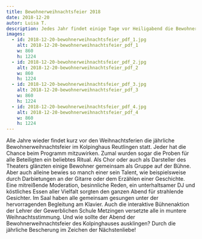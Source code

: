 ```yaml
---
title: Bewohnerweihnachtsfeier 2018
date: 2018-12-20
autor: Luisa T.
description: Jedes Jahr findet einige Tage vor Heiligabend die Bewohnerweihnachtsfeier des Kolpinghauses Reutlingen statt.
images:
  - id: 2018-12-20-bewohnerweihnachtsfeier_pdf_1.jpg
    alt: 2018-12-20-bewohnerweihnachtsfeier_pdf_1
    w: 860
    h: 1224
  - id: 2018-12-20-bewohnerweihnachtsfeier_pdf_2.jpg
    alt: 2018-12-20-bewohnerweihnachtsfeier_pdf_2
    w: 860
    h: 1224
  - id: 2018-12-20-bewohnerweihnachtsfeier_pdf_3.jpg
    alt: 2018-12-20-bewohnerweihnachtsfeier_pdf_3
    w: 860
    h: 1224
  - id: 2018-12-20-bewohnerweihnachtsfeier_pdf_4.jpg
    alt: 2018-12-20-bewohnerweihnachtsfeier_pdf_4
    w: 860
    h: 1224
---
```


Alle Jahre wieder findet kurz vor den Weihnachtsferien die jährliche Bewohnerweihnachtsfeier im Kolpinghaus Reutlingen statt. Jeder hat die Chance beim
Programm mitzuwirken. Zumal wurden sogar die Proben für alle Beteiligten ein beliebtes Ritual. Als Chor oder auch als Darsteller des Theaters glänzten einige Bewohner gemeinsam als Gruppe auf der Bühne. Aber auch alleine bewies so manch einer sein Talent, wie beispielsweise durch Darbietungen an der Gitarre oder dem Erzählen einer Geschichte. Eine mitreißende Moderation, besinnliche Reden, ein unterhaltsamer DJ und köstliches Essen aller Vielfalt sorgten den ganzen Abend für strahlende Gesichter. Im Saal haben alle gemeinsam gesungen unter der hervorragenden Begleitung am Klavier. Auch die interaktive Bühnenaktion der Lehrer der Gewerblichen Schule Metzingen versetzte alle in muntere Weihnachtsstimmung. Und wie sollte der Abend der Bewohnerweihnachtsfeier des Kolpinghauses ausklingen? Durch die jährliche Bescherung im Zeichen der Nächstenliebe!
